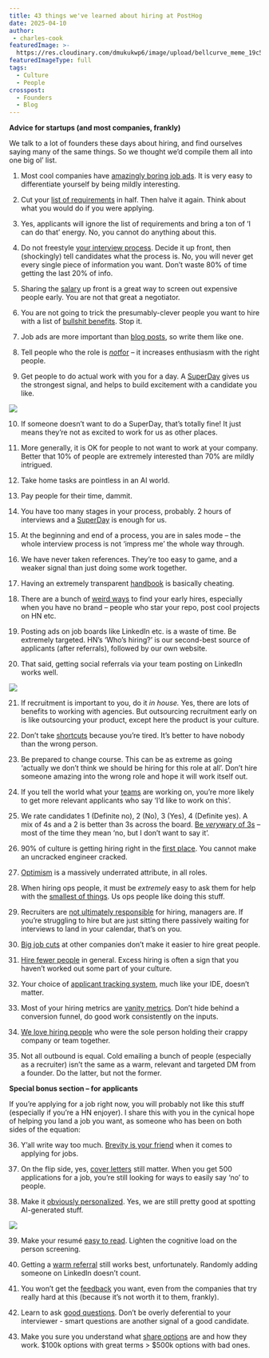 ```yaml
---
title: 43 things we've learned about hiring at PostHog
date: 2025-04-10
author:
 - charles-cook
featuredImage: >-
  https://res.cloudinary.com/dmukukwp6/image/upload/bellcurve_meme_19c509edff.jpg
featuredImageType: full
tags:
  - Culture
  - People
crosspost:
  - Founders
  - Blog
---
```


**Advice for startups (and most companies, frankly)**

We talk to a lot of founders these days about hiring, and find ourselves saying many of the same things. So we thought we’d compile them all into one big ol’ list.

1. Most cool companies have [amazingly boring job ads](/founders/write-great-job-ads#but-first-an-example). It is very easy to differentiate yourself by being mildly interesting.

2. Cut your [list of requirements](/founders/write-great-job-ads#really-tight-requirements) in half. Then halve it again. Think about what you would do if you were applying.

3. Yes, applicants will ignore the list of requirements and bring a ton of ‘I can do that’ energy. No, you cannot do anything about this.

4. Do not freestyle [your interview process](/founders/write-great-job-ads#what-the-actual-hiring-process-is). Decide it up front, then (shockingly) tell candidates what the process is. No, you will never get every single piece of information you want. Don’t waste 80% of time getting the last 20% of info.

5. Sharing the [salary](/founders/write-great-job-ads#salary) up front is a great way to screen out expensive people early. You are not that great a negotiator.

6. You are not going to trick the presumably-clever people you want to hire with a list of [bullshit benefits](/founders/write-great-job-ads#benefits). Stop it.

7. Job ads are more important than [blog posts](/founders/write-great-job-ads#get-the-hiring-manager-to-write-it-and-then-a-good-writer-to-edit-it), so write them like one.

8. Tell people who the role is _[not](/founders/write-great-job-ads#who-this-role-is-not-for)_[for](/founders/write-great-job-ads#who-this-role-is-not-for) – it increases enthusiasm with the right people.

9. Get people to do actual work with you for a day. A [SuperDay](/handbook/people/hiring-process#4-posthog-superday) gives us the strongest signal, and helps to build excitement with a candidate you like.

[![](https://substackcdn.com/image/fetch/w_1456,c_limit,f_auto,q_auto:good,fl_progressive:steep/https%3A%2F%2Fsubstack-post-media.s3.amazonaws.com%2Fpublic%2Fimages%2Fb45d864a-875a-4c62-81d2-55a9ce907adb_1769x2203.png)](https://substackcdn.com/image/fetch/f_auto,q_auto:good,fl_progressive:steep/https%3A%2F%2Fsubstack-post-media.s3.amazonaws.com%2Fpublic%2Fimages%2Fb45d864a-875a-4c62-81d2-55a9ce907adb_1769x2203.png)

10. If someone doesn’t want to do a SuperDay, that’s totally fine! It just means they’re not as excited to work for us as other places.

11. More generally, it is OK for people to not want to work at your company. Better that 10% of people are extremely interested than 70% are mildly intrigued.

12. Take home tasks are pointless in an AI world. 

13. Pay people for their time, dammit.

14. You have too many stages in your process, probably. 2 hours of interviews and a [SuperDay](/newsletter/hiring-at-posthog-lessons#7-actual-work-is-10x-more-valuable-than-interviews) is enough for us.

15. At the beginning and end of a process, you are in sales mode – the whole interview process is not ‘impress me’ the whole way through.

16. We have never taken references. They’re too easy to game, and a weaker signal than just doing some work together.

17. Having an extremely transparent [handbook](/handbook) is basically cheating.

18. There are a bunch of [weird ways](/founders/posthog-first-five) to find your early hires, especially when you have no brand – people who star your repo, post cool projects on HN etc.

19. Posting ads on job boards like LinkedIn etc. is a waste of time. Be extremely targeted. HN’s ‘Who’s hiring?’ is our second-best source of applicants (after referrals), followed by our own website.

20. That said, getting social referrals via your team posting on LinkedIn works well.

[![](https://substackcdn.com/image/fetch/w_1456,c_limit,f_auto,q_auto:good,fl_progressive:steep/https%3A%2F%2Fsubstack-post-media.s3.amazonaws.com%2Fpublic%2Fimages%2F90d47478-1699-47d8-a4a8-b6a1325c22a3_2240x2596.png)](https://substackcdn.com/image/fetch/f_auto,q_auto:good,fl_progressive:steep/https%3A%2F%2Fsubstack-post-media.s3.amazonaws.com%2Fpublic%2Fimages%2F90d47478-1699-47d8-a4a8-b6a1325c22a3_2240x2596.png)

21. If recruitment is important to you, do it _in house._ Yes, there are lots of benefits to working with agencies. But outsourcing recruitment early on is like outsourcing your product, except here the product is your culture.

22. Don’t take [shortcuts](/newsletter/bad-behaviors#3-taking-shortcuts-when-hiring) because you’re tired. It’s better to have nobody than the wrong person.

23. Be prepared to change course. This can be as extreme as going ‘actually we don’t think we should be hiring for this role at all’. Don’t hire someone amazing into the wrong role and hope it will work itself out.

24. If you tell the world what your [teams](/teams) are working on, you’re more likely to get more relevant applicants who say ‘I’d like to work on this’.

25. We rate candidates 1 (Definite no), 2 (No), 3 (Yes), 4 (Definite yes). A mix of 4s and a 2 is better than 3s across the board. [Be ](/newsletter/hiring-at-posthog-lessons#4-a-soft-yes-is-actually-a-no)_[very](/newsletter/hiring-at-posthog-lessons#4-a-soft-yes-is-actually-a-no)_[wary of 3s](/hiring-at-posthog-lessons#4-a-soft-yes-is-actually-a-no) – most of the time they mean ‘no, but I don’t want to say it’.

26. 90% of culture is getting hiring right in the [first place](/founders/cracked-manifesto#6-nailing-hiring-and-context). You cannot make an uncracked engineer cracked.

27. [Optimism](/founders/first-ops-hire#attribute-1-extreme-optimism) is a massively underrated attribute, in all roles.

28. When hiring ops people, it must be _extremely_ easy to ask them for help with the [smallest of things](/founders/first-ops-hire#attribute-2-willingness-to-eat-a-lot-of-shit). Us ops people like doing this stuff.

29. Recruiters are [not ultimately responsible](/newsletter/hiring-at-posthog-lessons#5-managers-not-recruiters-are-responsible-for-hiring) for hiring, managers are. If you’re struggling to hire but are just sitting there passively waiting for interviews to land in your calendar, that’s on you.

30. [Big job cuts](/newsletter/hiring-at-posthog-lessons#6-good-people-are-always-in-demand) at other companies don’t make it easier to hire great people.

31. [Hire fewer people](/newsletter/hiring-at-posthog-lessons#9-hire-fewer-people-bias-for-autonomy) in general. Excess hiring is often a sign that you haven’t worked out some part of your culture.

32. Your choice of [applicant tracking system](/founders/early-stage-startup-hiring-strategy#myth-your-choice-of-applicant-tracking-system-aka-ats-matters), much like your IDE, doesn’t matter.

33. Most of your hiring metrics are [vanity metrics](/founders/early-stage-startup-hiring-strategy#truth-most-recruitment-metrics-are-vanity-metrics). Don’t hide behind a conversion funnel, do good work consistently on the inputs.

34. [We love hiring people](/newsletter/hiring-at-posthog-lessons#10-be-wary-of-people-whove-only-worked-at-amazing-companies) who were the sole person holding their crappy company or team together.

35. Not all outbound is equal. Cold emailing a bunch of people (especially as a recruiter) isn’t the same as a warm, relevant and targeted DM from a founder. Do the latter, but not the former.

**Special bonus section – for applicants**

If you’re applying for a job right now, you will probably not like this stuff (especially if you’re a HN enjoyer). I share this with you in the cynical hope of helping you land a job you want, as someone who has been on both sides of the equation:

36. Y’all write way too much. [Brevity is your friend](/newsletter/how-to-get-job-startup#brevity-is-your-friend) when it comes to applying for jobs.

37. On the flip side, yes, [cover letters](/newsletter/how-to-get-job-startup) still matter. When you get 500 applications for a job, you’re still looking for ways to easily say ‘no’ to people.

38. Make it [obviously personalized](/founders/what-recruiters-see#write-a-short-and-obviously-personalized-cover-letter). Yes, we are still pretty good at spotting AI-generated stuff.

[![](https://substackcdn.com/image/fetch/w_1456,c_limit,f_auto,q_auto:good,fl_progressive:steep/https%3A%2F%2Fsubstack-post-media.s3.amazonaws.com%2Fpublic%2Fimages%2F06589e20-588d-4adc-a62c-3cac3eb41b09_1828x2300.png)](https://substackcdn.com/image/fetch/f_auto,q_auto:good,fl_progressive:steep/https%3A%2F%2Fsubstack-post-media.s3.amazonaws.com%2Fpublic%2Fimages%2F06589e20-588d-4adc-a62c-3cac3eb41b09_1828x2300.png)

39. Make your resumé [easy to read](/founders/what-recruiters-see#keep-your-cv-simple-and-up-to-date). Lighten the cognitive load on the person screening.

40. Getting a [warm referral](/newsletter/how-to-get-job-startup#one-simple-annoying-trick) still works best, unfortunately. Randomly adding someone on LinkedIn doesn’t count.

41. You won’t get the [feedback](/founders/what-recruiters-see#i-did-all-this-and-it-didnt-work--wheres-my-feedback-you-assholes) you want, even from the companies that try really hard at this (because it’s not worth it to them, frankly).

42. Learn to ask [good questions](/founders/what-to-ask-in-interviews). Don’t be overly deferential to your interviewer - smart questions are another signal of a good candidate.

43. Make you sure you understand what [share options](/handbook/people/share-options) are and how they work. $100k options with great terms > $500k options with bad ones.

 <NewsletterForm />